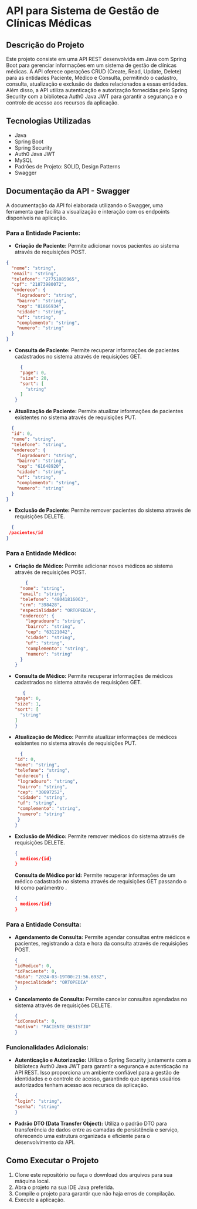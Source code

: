# API para Sistema de Gestão de Clínicas Médicas

## Descrição do Projeto

Este projeto consiste em uma API REST desenvolvida em Java com Spring Boot para gerenciar informações em um sistema de gestão de clínicas médicas. A API oferece operações CRUD (Create, Read, Update, Delete) para as entidades Paciente, Médico e Consulta, permitindo o cadastro, consulta, atualização e exclusão de dados relacionados a essas entidades. Além disso, a API utiliza autenticação e autorização fornecidas pelo Spring Security com a biblioteca Auth0 Java JWT para garantir a segurança e o controle de acesso aos recursos da aplicação.


## Tecnologias Utilizadas

- Java
- Spring Boot
- Spring Security
- Auth0 Java JWT
- MySQL
- Padrões de Projeto: SOLID, Design Patterns
- Swagger 


## Documentação da API - Swagger

A documentação da API foi elaborada utilizando o Swagger, uma ferramenta que facilita a visualização e interação com os endpoints disponíveis na aplicação. 


### Para a Entidade Paciente:

- **Criação de Paciente:** Permite adicionar novos pacientes ao sistema através de requisições POST.
```json
{
  "nome": "string",
  "email": "string",
  "telefone": "27751885965",
  "cpf": "21873980072",
  "endereco": {
    "logradouro": "string",
    "bairro": "string",
    "cep": "81866934",
    "cidade": "string",
    "uf": "string",
    "complemento": "string",
    "numero": "string"
  }
}
```
- **Consulta de Paciente:** Permite recuperar informações de pacientes cadastrados no sistema através de requisições GET.
  
  ```json
    {
    "page": 0,
    "size": 20,
    "sort": [
      "string"
    ]
  }

- **Atualização de Paciente:** Permite atualizar informações de pacientes existentes no sistema através de requisições PUT.

```json
  {
  "id": 0,
  "nome": "string",
  "telefone": "string",
  "endereco": {
    "logradouro": "string",
    "bairro": "string",
    "cep": "61648920",
    "cidade": "string",
    "uf": "string",
    "complemento": "string",
    "numero": "string"
  }
}
```

- **Exclusão de Paciente:** Permite remover pacientes do sistema através de requisições DELETE.

```json
  {
 /pacientes/id
}
```


### Para a Entidade Médico:

- **Criação de Médico:** Permite adicionar novos médicos ao sistema através de requisições POST.

  ```json
      {
    "nome": "string",
    "email": "string",
    "telefone": "48041816063",
    "crm": "398428",
    "especialidade": "ORTOPEDIA",
    "endereco": {
      "logradouro": "string",
      "bairro": "string",
      "cep": "63121042",
      "cidade": "string",
      "uf": "string",
      "complemento": "string",
      "numero": "string"
    }
  }
  ```
- **Consulta de Médico:** Permite recuperar informações de médicos cadastrados no sistema através de requisições GET.

  ```json
     {
  "page": 0,
  "size": 1,
  "sort": [
    "string"
  ]
  }
  ```
  
- **Atualização de Médico:** Permite atualizar informações de médicos existentes no sistema através de requisições PUT.
   ```json
     {
  "id": 0,
  "nome": "string",
  "telefone": "string",
  "endereco": {
    "logradouro": "string",
    "bairro": "string",
    "cep": "30697252",
    "cidade": "string",
    "uf": "string",
    "complemento": "string",
    "numero": "string"
    }
  }
  ```
  
- **Exclusão de Médico:** Permite remover médicos do sistema através de requisições DELETE.
  ```json
  {
    medicos/{id}
  }
  ```

  **Consulta de Médico por id:** Permite recuperar informações de um médico cadastrado no sistema através de requisições GET passando o Id como parâmentro .

  ```json
  {
    medicos/{id}
  }
  ```



### Para a Entidade Consulta:

- **Agendamento de Consulta:** Permite agendar consultas entre médicos e pacientes, registrando a data e hora da consulta através de requisições POST.

  ```json
  {
  "idMedico": 0,
  "idPaciente": 0,
  "data": "2024-03-19T00:21:56.693Z",
  "especialidade": "ORTOPEDIA"
  }
  ```
  
- **Cancelamento de Consulta:** Permite cancelar consultas agendadas no sistema através de requisições DELETE.

  ```json
  {
  "idConsulta": 0,
  "motivo": "PACIENTE_DESISTIU"
  }
  ```



### Funcionalidades Adicionais:

- **Autenticação e Autorização:** Utiliza o Spring Security juntamente com a biblioteca Auth0 Java JWT para garantir a segurança e autenticação na API REST. Isso proporciona um ambiente confiável para a gestão de identidades e o controle de acesso, garantindo que apenas usuários autorizados tenham acesso aos recursos da aplicação.

  ```json
  {
  "login": "string",
  "senha": "string"
  }
  ```
- **Padrão DTO (Data Transfer Object):** Utiliza o padrão DTO para transferência de dados entre as camadas de persistência e serviço, oferecendo uma estrutura organizada e eficiente para o desenvolvimento da API.



## Como Executar o Projeto

1. Clone este repositório ou faça o download dos arquivos para sua máquina local.
2. Abra o projeto na sua IDE Java preferida.
3. Compile o projeto para garantir que não haja erros de compilação.
4. Execute a aplicação.

